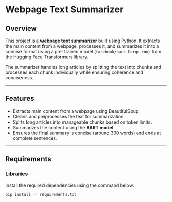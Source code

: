 # Webpage Text Summarizer

## Overview

This project is a **webpage text summarizer** built using Python. It extracts the main content from a webpage, processes it, and summarizes it into a concise format using a pre-trained model (`facebook/bart-large-cnn`) from the Hugging Face Transformers library.

The summarizer handles long articles by splitting the text into chunks and processes each chunk individually while ensuring coherence and conciseness.

---

## Features

- Extracts main content from a webpage using BeautifulSoup.
- Cleans and preprocesses the text for summarization.
- Splits long articles into manageable chunks based on token limits.
- Summarizes the content using the **BART model**.
- Ensures the final summary is concise (around 300 words) and ends at complete sentences.

---

## Requirements

### Libraries
Install the required dependencies using the command below:
```bash
pip install -r requirements.txt
